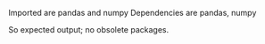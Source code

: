 Imported are pandas and numpy
Dependencies are pandas, numpy

So expected output; no obsolete packages.
